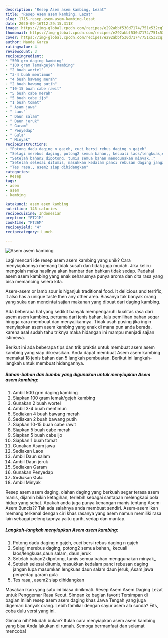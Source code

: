 ```yaml
---
description: "Resep Asem asem kambing, Lezat"
title: "Resep Asem asem kambing, Lezat"
slug: 1715-resep-asem-asem-kambing-lezat
date: 2020-09-16T12:29:15.311Z
image: https://img-global.cpcdn.com/recipes/e292abbf530d7174/751x532cq70/asem-asem-kambing-foto-resep-utama.jpg
thumbnail: https://img-global.cpcdn.com/recipes/e292abbf530d7174/751x532cq70/asem-asem-kambing-foto-resep-utama.jpg
cover: https://img-global.cpcdn.com/recipes/e292abbf530d7174/751x532cq70/asem-asem-kambing-foto-resep-utama.jpg
author: Maude Garza
ratingvalue: 4
reviewcount: 3
recipeingredient:
- "500 grm daging kambing"
- "100 gram lemakgejeh kambing"
- "2 buah wortel"
- "3-4 buah mentimun"
- "4 buah bawang merah"
- "2 buah bawang putih"
- "10-15 buah cabe rawit"
- "5 buah cabe merah"
- "5 buah cabe ijo"
- "1 buah tomat"
- " Asam jawa"
- " Laos"
- " Daun salam"
- " Daun jeruk"
- " Garam"
- " Penyedap"
- " Gula"
- " Minyak"
recipeinstructions:
- "Potong dadu daging n gajeh, cuci bersi rebus daging n gajeh"
- "Selagi merebus daging, potong2 semua bahan,, kecuali laos/lengkuas,daun salam, daun jeruk"
- "Setelah bahan2 dipotong, tumis semua bahan menggunakan minyak,,"
- "Setelah selesai ditumis, masukkan kedalam panci rebusan daging jangan lupa masumkan lengkuas daun salam daun jeruk,,Asam jawa penyedap garam gula"
- "Tes rasa,, asem2 siap dihidangkan"
categories:
- Resep
tags:
- asem
- asem
- kambing

katakunci: asem asem kambing 
nutrition: 146 calories
recipecuisine: Indonesian
preptime: "PT21M"
cooktime: "PT36M"
recipeyield: "4"
recipecategory: Lunch

---
```



![Asem asem kambing](https://img-global.cpcdn.com/recipes/e292abbf530d7174/751x532cq70/asem-asem-kambing-foto-resep-utama.jpg)

Lagi mencari ide resep asem asem kambing yang unik? Cara menyiapkannya memang tidak susah dan tidak juga mudah. Jika keliru mengolah maka hasilnya akan hambar dan bahkan tidak sedap. Padahal asem asem kambing yang enak seharusnya punya aroma dan cita rasa yang bisa memancing selera kita.

Asem-asem or lamb sour is Nganjuk traditional food. It delicious and terrific, it also has a unique taste then any other area. Biasanya tak banyak orang yang suka dan mencintai sajian makanan yang dibuat dari daging kambing.

Ada beberapa hal yang sedikit banyak mempengaruhi kualitas rasa dari asem asem kambing, pertama dari jenis bahan, lalu pemilihan bahan segar hingga cara membuat dan menyajikannya. Tidak usah pusing jika ingin menyiapkan asem asem kambing yang enak di mana pun anda berada, karena asal sudah tahu triknya maka hidangan ini mampu menjadi sajian istimewa.


Berikut ini ada beberapa tips dan trik praktis untuk membuat asem asem kambing yang siap dikreasikan. Anda dapat membuat Asem asem kambing memakai 18 jenis bahan dan 5 langkah pembuatan. Berikut ini langkah-langkah untuk membuat hidangannya.

<!--inarticleads1-->

##### Bahan-bahan dan bumbu yang digunakan untuk menyiapkan Asem asem kambing:

1. Ambil 500 grm daging kambing
1. Siapkan 100 gram lemak/gejeh kambing
1. Gunakan 2 buah wortel
1. Ambil 3-4 buah mentimun
1. Sediakan 4 buah bawang merah
1. Sediakan 2 buah bawang putih
1. Siapkan 10-15 buah cabe rawit
1. Siapkan 5 buah cabe merah
1. Siapkan 5 buah cabe ijo
1. Siapkan 1 buah tomat
1. Gunakan  Asam jawa
1. Sediakan  Laos
1. Ambil  Daun salam
1. Ambil  Daun jeruk
1. Sediakan  Garam
1. Gunakan  Penyedap
1. Sediakan  Gula
1. Ambil  Minyak


Resep asem asem daging, olahan daging yang berkuah segar terasa asem manis, dijamin bikin ketagihan, terlebih sebagai santapan melengkapi pola hidup yang sehat. Apakah anda juga punya kenangan manis tentang Asem-Asem Buncis?? Tak ada salahnya anda membuat sendiri. Asem-asem ikan memang terkenal dengan ciri khas rasanya yang asem namun memiliki rasa lain sebagai pelengkapnya yaitu gurih, sedap dan mantap. 

<!--inarticleads2-->

##### Langkah-langkah menyiapkan Asem asem kambing:

1. Potong dadu daging n gajeh, cuci bersi rebus daging n gajeh
1. Selagi merebus daging, potong2 semua bahan,, kecuali laos/lengkuas,daun salam, daun jeruk
1. Setelah bahan2 dipotong, tumis semua bahan menggunakan minyak,,
1. Setelah selesai ditumis, masukkan kedalam panci rebusan daging jangan lupa masumkan lengkuas daun salam daun jeruk,,Asam jawa penyedap garam gula
1. Tes rasa,, asem2 siap dihidangkan


Masakan ikan yang satu ini biasa dinikmati. Resep Asem Asem Daging Lezat untuk Penggemar Rasa Kecut. Simpan ke bagian favorit Tersimpan di bagian Inilah resep asem asem daging khas Jawa Tengah yang juga digemari banyak orang. Lebih familiar dengan sayur asem ala sunda? Eits, coba dulu versi yang ini. 

Gimana nih? Mudah bukan? Itulah cara menyiapkan asem asem kambing yang bisa Anda lakukan di rumah. Semoga bermanfaat dan selamat mencoba!
